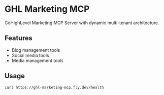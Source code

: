 # GHL Marketing MCP

GoHighLevel Marketing MCP Server with dynamic multi-tenant architecture.

## Features
- Blog management tools
- Social media tools
- Media management tools

## Usage
```
curl https://ghl-marketing-mcp.fly.dev/health
```
